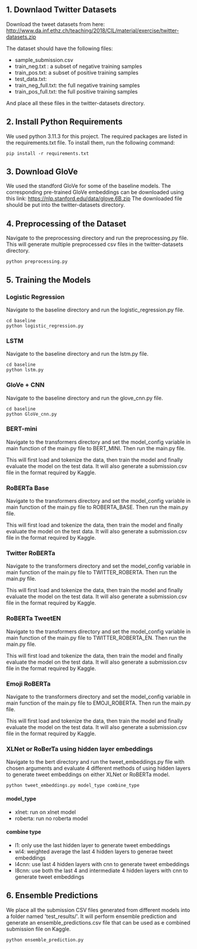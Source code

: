 ## 1. Downlaod Twitter Datasets
Download the tweet datasets from here:
http://www.da.inf.ethz.ch/teaching/2018/CIL/material/exercise/twitter-datasets.zip

The dataset should have the following files:
- sample_submission.csv
- train_neg.txt :  a subset of negative training samples
- train_pos.txt: a subset of positive training samples
- test_data.txt:
- train_neg_full.txt: the full negative training samples
- train_pos_full.txt: the full positive training samples

And place all these files in the twitter-datasets directory.

## 2. Install Python Requirements

We used python 3.11.3 for this project. The required packages are listed in the requirements.txt file. To install them, run the following command:

``` 
pip install -r requirements.txt
```

## 3. Download GloVe
We used the standford GloVe for some of the baseline models. The corresponding pre-trained GloVe embeddings can be downloaded using this link:
https://nlp.stanford.edu/data/glove.6B.zip
The downloaded file should be put into the twitter-datasets directory.

## 4. Preprocessing of the Dataset

Navigate to the preprocessing directory and run the preprocessing.py file.
This will generate multiple preprocessed csv files in the twitter-datasets directory.

```
python preprocessing.py
```

## 5. Training the Models


### Logistic Regression

Navigate to the baseline directory and run the logistic_regression.py file.

```
cd baseline
python logistic_regression.py
```


### LSTM

Navigate to the baseline directory and run the lstm.py file.

```
cd baseline
python lstm.py
```

### GloVe + CNN

Navigate to the baseline directory and run the glove_cnn.py file.

```
cd baseline
python GloVe_cnn.py
```

### BERT-mini
Navigate to the transformers directory and set the model_config variable in main function of the main.py file to BERT_MINI. Then run the main.py file.

This will first load and tokenize the data, then train the model and finally evaluate the model on the test data.
It will also generate a submission.csv file in the format required by Kaggle.

### RoBERTa Base

Navigate to the transformers directory and set the model_config variable in main function of the main.py file to ROBERTA_BASE. Then run the main.py file.

This will first load and tokenize the data, then train the model and finally evaluate the model on the test data.
It will also generate a submission.csv file in the format required by Kaggle.

### Twitter RoBERTa
Navigate to the transformers directory and set the model_config variable in main function of the main.py file to TWITTER_ROBERTA. Then run the main.py file.

This will first load and tokenize the data, then train the model and finally evaluate the model on the test data.
It will also generate a submission.csv file in the format required by Kaggle.


### RoBERTa TweetEN
Navigate to the transformers directory and set the model_config variable in main function of the main.py file to TWITTER_ROBERTA_EN. Then run the main.py file.

This will first load and tokenize the data, then train the model and finally evaluate the model on the test data.
It will also generate a submission.csv file in the format required by Kaggle.

### Emoji RoBERTa
Navigate to the transformers directory and set the model_config variable in main function of the main.py file to EMOJI_ROBERTA. Then run the main.py file.

This will first load and tokenize the data, then train the model and finally evaluate the model on the test data.
It will also generate a submission.csv file in the format required by Kaggle.


### XLNet or RoBerTa using hidden layer embeddings
Navigate to the bert directory and run the tweet_embeddings.py file with chosen arguments and evaluate 4 different methods of using hidden layers to generate tweet embeddings on either XLNet or RoBERTa model.
```
python tweet_embeddings.py model_type combine_type
```
#### model_type
- xlnet: run on xlnet model
- roberta: run no roberta model

#### combine type
- l1: only use the last hidden layer to generate tweet embeddings
- wl4: weighted average the last 4 hidden layers to generae tweet embeddings
- l4cnn: use last 4 hidden layers with cnn to generate tweet embeddings
- l8cnn: use both the last 4 and intermediate 4 hidden layers with cnn to generate tweet embeddings


## 6. Ensemble Predictions
We place all the submission CSV files generated from different models into a folder named 'test_results/'. It will perform ensemble prediction and generate an ensemble_predictions.csv file that can be used as e combined submission file on Kaggle.

```
python ensemble_prediction.py
```
